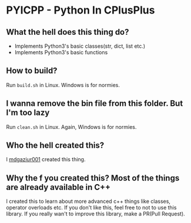 # PYICPP - Python In CPlusPlus


## What the hell does this thing do?
- Implements Python3's basic classes(str, dict, list etc.)
- Implements Python3's basic functions


## How to build?
Run ```build.sh``` in Linux. Windows is for normies.

## I wanna remove the bin file from this folder. But I'm too lazy
Run ```clean.sh``` in Linux. Again, Windows is for normies.



## Who the hell created this?
I [mdgaziur001](https://github.com/mdgaziur) created this thing.


## Why the f you created this? Most of the things are already available in C++
I created this to learn about more advanced c++ things like classes, operator overloads etc. If you don't like this, feel free to not to use this library. If you really wan't to improve this library, make a PR(Pull Request).